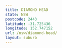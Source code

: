 ```yaml
---
title: DIAMOND HEAD
state: NSW
postcode: 2443
latitude: -31.725436
longitude: 152.747152
url: /nsw/diamond-head/
layout: suburb
---
```

